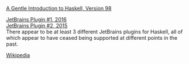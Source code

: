 [A Gentle Introduction to Haskell, Version 98](https://www.haskell.org/tutorial/functions.html)

[JetBrains Plugin #1, 2016](https://plugins.jetbrains.com/plugin/8268)<br>
[JetBrains Plugin #2, 2015](https://plugins.jetbrains.com/plugin/7453)<br>
There appear to be at least 3 different JetBrains plugins for Haskell, all of which appear to have ceased being supported at different points in the past.

[Wikipedia](https://en.wikipedia.org/wiki/Haskell_(programming_language))